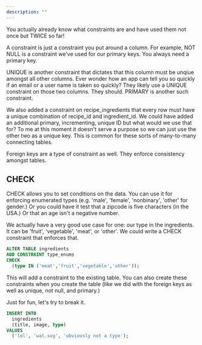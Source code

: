 ```yaml
---
description: ""
---
```


You actually already know what constraints are and have used them not once but TWICE so far!

A constraint is just a constraint you put around a column. For example, NOT NULL is a constraint we've used for our primary keys. You always need a primary key.

UNIQUE is another constraint that dictates that this column must be unqiue amongst all other columns. Ever wonder how an app can tell you so quickly if an email or a user name is taken so quickly? They likely use a UNIQUE constraint on those two columns. They should. PRIMARY is another such constraint.

We also added a constraint on recipe_ingredients that every row must have a unique combination of recipe_id and ingredient_id. We could have added an additional primary, incrementing, unique ID but what would we use that for? To me at this moment it doesn't serve a purpose so we can just use the other two as a unique key. This is common for these sorts of many-to-many connecting tables.

Foreign keys are a type of constraint as well. They enforce consistency amongst tables.

## CHECK

CHECK allows you to set conditions on the data. You can use it for enforcing enumerated types (e.g. 'male', 'female', 'nonbinary', 'other' for gender.) Or you could have it test that a zipcode is five characters (in the USA.) Or that an age isn't a negative number.

We actually have a very good use case for one: our type in the ingredients. It can be 'fruit', 'vegetable', 'meat', or 'other'. We could write a CHECK constraint that enforces that.

```sql
ALTER TABLE ingredients
ADD CONSTRAINT type_enums
CHECK
  (type IN ('meat','fruit','vegetable','other'));
```

This will add a constraint to the existing table. You can also create these constraints when you create the table (like we did with the foreign keys as well as unique, not null, and primary.)

Just for fun, let's try to break it.

```sql
INSERT INTO
  ingredients
  (title, image, type)
VALUES
  ('lol', 'wat.svg', 'obviously not a type');
```
